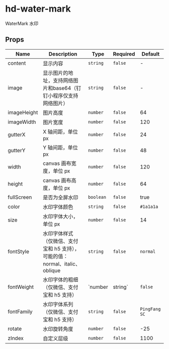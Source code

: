 # hd-water-mark

WaterMark 水印

## Props

| Name        | Description                                                                 | Type      | Required | Default       |
| ----------- | --------------------------------------------------------------------------- | --------- | -------- | ------------- | 
| content     | 显示内容                                                                    | `string`  | `false`  | -             |
| image       | 显示图片的地址，支持网络图片和base64（钉钉小程序仅支持网络图片）                | `string`  | `false`  | -             |
| imageHeight | 图片高度                                                                    | `number`  | `false`  | 64            |
| imageWidth  | 图片宽度                                                                    | `number`  | `false`  | 120           |
| gutterX     | X 轴间距，单位 px                                                           | `number`  | `false`  | 24            |
| gutterY     | Y 轴间距，单位 px                                                           | `number`  | `false`  | 48            |
| width       | canvas 画布宽度，单位 px                                                    | `number`  | `false`  | 120           |
| height      | canvas 画布高度，单位 px                                                    | `number`  | `false`  | 64            |
| fullScreen  | 是否为全屏水印                                                              | `boolean` | `false`  | true          |
| color       | 水印字体颜色                                                                | `string`  | `false`  | `#1a1a1a`     |
| size        | 水印字体大小，单位 px                                                       | `number`  | `false`  | 14            |
| fontStyle   | 水印字体样式（仅微信、支付宝和 h5 支持），可能的值：normal、italic、oblique | `string`  | `false`  | `normal`      |
| fontWeight  | 水印字体的粗细（仅微信、支付宝和 h5 支持）                                  | `number   | string`  | `false`       | `normal` |
| fontFamily  | 水印字体系列（仅微信、支付宝和 h5 支持）                                    | `string`  | `false`  | `PingFang SC` |
| rotate      | 水印旋转角度                                                                | `number`  | `false`  | -25           |
| zIndex      | 自定义层级                                                                  | `number`  | `false`  | 1100          |
